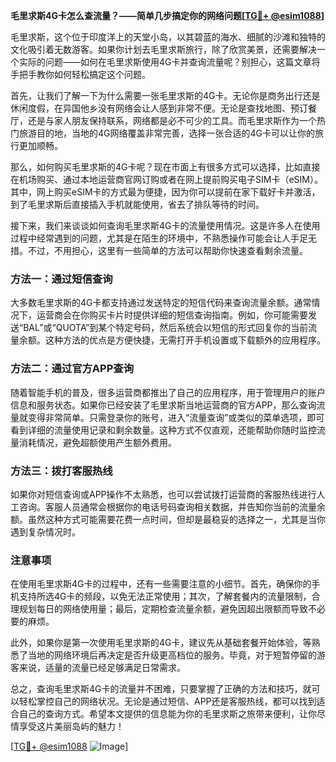 **毛里求斯4G卡怎么查流量？——简单几步搞定你的网络问题[[TG💪+ @esim1088](https://t.me/s/esim1088)]**

毛里求斯，这个位于印度洋上的天堂小岛，以其碧蓝的海水、细腻的沙滩和独特的文化吸引着无数游客。如果你计划去毛里求斯旅行，除了欣赏美景，还需要解决一个实际的问题——如何在毛里求斯使用4G卡并查询流量呢？别担心，这篇文章将手把手教你如何轻松搞定这个问题。

首先，让我们了解一下为什么需要一张毛里求斯的4G卡。无论你是商务出行还是休闲度假，在异国他乡没有网络会让人感到非常不便。无论是查找地图、预订餐厅，还是与家人朋友保持联系，网络都是必不可少的工具。而毛里求斯作为一个热门旅游目的地，当地的4G网络覆盖非常完善，选择一张合适的4G卡可以让你的旅行更加顺畅。

那么，如何购买毛里求斯的4G卡呢？现在市面上有很多方式可以选择，比如直接在机场购买、通过本地运营商官网订购或者在网上提前购买电子SIM卡（eSIM）。其中，网上购买eSIM卡的方式最为便捷，因为你可以提前在家下载好卡并激活，到了毛里求斯后直接插入手机就能使用，省去了排队等待的时间。

接下来，我们来谈谈如何查询毛里求斯4G卡的流量使用情况。这是许多人在使用过程中经常遇到的问题，尤其是在陌生的环境中，不熟悉操作可能会让人手足无措。不过，不用担心，这里有一些简单的方法可以帮助你快速查看剩余流量。

### 方法一：通过短信查询

大多数毛里求斯的4G卡都支持通过发送特定的短信代码来查询流量余额。通常情况下，运营商会在你购买卡片时提供详细的短信查询指南。例如，你可能需要发送“BAL”或“QUOTA”到某个特定号码，然后系统会以短信的形式回复你的当前流量余额。这种方法的优点是方便快捷，无需打开手机设置或下载额外的应用程序。

### 方法二：通过官方APP查询

随着智能手机的普及，很多运营商都推出了自己的应用程序，用于管理用户的账户信息和服务状态。如果你已经安装了毛里求斯当地运营商的官方APP，那么查询流量就变得非常简单。只需登录你的账号，进入“流量查询”或类似的菜单选项，即可看到详细的流量使用记录和剩余数量。这种方式不仅直观，还能帮助你随时监控流量消耗情况，避免超额使用产生额外费用。

### 方法三：拨打客服热线

如果你对短信查询或APP操作不太熟悉，也可以尝试拨打运营商的客服热线进行人工咨询。客服人员通常会根据你的电话号码查询相关数据，并告知你当前的流量余额。虽然这种方式可能需要花费一点时间，但却是最稳妥的选择之一，尤其是当你遇到复杂情况时。

### 注意事项

在使用毛里求斯4G卡的过程中，还有一些需要注意的小细节。首先，确保你的手机支持所选4G卡的频段，以免无法正常使用；其次，了解套餐内的流量限制，合理规划每日的网络使用量；最后，定期检查流量余额，避免因超出限额而导致不必要的麻烦。

此外，如果你是第一次使用毛里求斯的4G卡，建议先从基础套餐开始体验，等熟悉了当地的网络环境后再决定是否升级更高档位的服务。毕竟，对于短暂停留的游客来说，适量的流量已经足够满足日常需求。

总之，查询毛里求斯4G卡的流量并不困难，只要掌握了正确的方法和技巧，就可以轻松掌控自己的网络状况。无论是通过短信、APP还是客服热线，都可以找到适合自己的查询方式。希望本文提供的信息能为你的毛里求斯之旅带来便利，让你尽情享受这片美丽岛屿的魅力！

[[TG💪+ @esim1088](https://t.me/s/esim1088) ![Image](https://i.postimg.cc/4NQfJmqS/Snipaste-2025-05-13-00-14-12.png)]